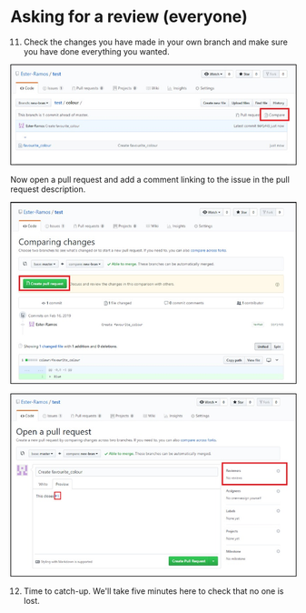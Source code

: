 # Asking for a review (everyone)

11. Check the changes you have made in your own branch and make sure you have done everything you wanted.

![compare](images/compare.jpg)

Now open a pull request and add a comment linking to the issue in the pull request description.

![create pull request](images/create_pull_request.jpg)

![open_pull_request](images/open_pull_request.jpg)

12. Time to catch-up. We'll take five minutes here to check that no one is lost.
